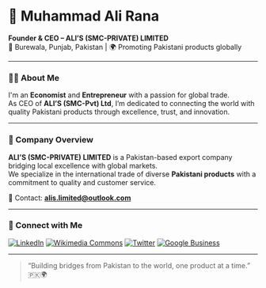 # 👋 Muhammad Ali Rana

**Founder & CEO – ALI’S (SMC-PRIVATE) LIMITED**  
📍 Burewala, Punjab, Pakistan | 🌍 Promoting Pakistani products globally

---

### 👨‍💼 About Me

I'm an **Economist** and **Entrepreneur** with a passion for global trade.  
As CEO of **ALI’S (SMC-Pvt) Ltd**, I’m dedicated to connecting the world with quality Pakistani products through excellence, trust, and innovation.

---

### 🏢 Company Overview

**ALI’S (SMC-PRIVATE) LIMITED** is a Pakistan-based export company bridging local excellence with global markets.  
We specialize in the international trade of diverse **Pakistani products** with a commitment to quality and customer service.

📧 Contact: **alis.limited@outlook.com**

---

### 🔗 Connect with Me

[![LinkedIn](https://img.shields.io/badge/LinkedIn-blue?logo=linkedin)](https://www.linkedin.com/in/muhammad-ali-rana-032496204)
[![Wikimedia Commons](https://img.shields.io/badge/Wikimedia%20Commons-grey?logo=wikimedia)](https://commons.wikimedia.org/wiki/User:Alirana24)
[![Twitter](https://img.shields.io/badge/Twitter-blue?logo=twitter)](https://twitter.com/Alirana24Ali)
[![Google Business](https://img.shields.io/badge/Google-Profile-green?logo=google)](https://g.co/kgs/MctzSBY)

---

> “Building bridges from Pakistan to the world, one product at a time.” 🇵🇰🌍
